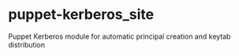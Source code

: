 puppet-kerberos_site
====================

Puppet Kerberos module for automatic principal creation and keytab distribution
